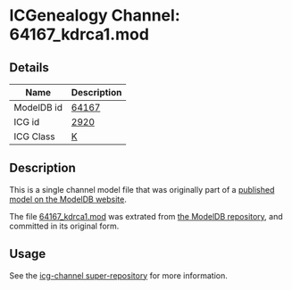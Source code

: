 # ICGenealogy Channel: 64167\_kdrca1.mod

## Details

Name | Description
---- | -----------
ModelDB id | [64167](http://senselab.med.yale.edu/ModelDB/ShowModel.cshtml?model=64167)
ICG id | [2920](http://icg.neurotheory.ox.ac.uk/channels/1/2920)
ICG Class | [K](http://icg.neurotheory.ox.ac.uk/channels/1)

## Description

This is a single channel model file that was originally part of a [published model on the ModelDB website](http://senselab.med.yale.edu/mModelDB/ShowModel.cshtml?model=64167).

The file [64167\_kdrca1.mod](64167_kdrca1.mod) was extrated from [the ModelDB repository](http://senselab.med.yale.edu/ModelDB/ShowModel.cshtml?model=64167), and committed in its original form.

## Usage

See the [icg-channel super-repository](https://github.com/icgenealogy/icg-channels) for more information.